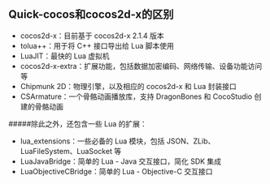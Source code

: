 ## Quick-cocos和cocos2d-x的区别 ##

* cocos2d-x：目前基于 cocos2d-x 2.1.4 版本
* tolua++：用于将 C++ 接口导出给 Lua 脚本使用
* LuaJIT：最快的 Lua 虚拟机
* cocos2d-x-extra：扩展功能，包括数据加密编码、网络传输、设备功能访问等
* Chipmunk 2D：物理引擎，以及相应的 cocos2d-x 和 Lua 封装接口
* CSArmature：一个骨骼动画播放库，支持 DragonBones 和 CocoStudio 创建的骨骼动画

#####除此之外，还包含一些 Lua 的扩展：

* lua_extensions：一些必备的 Lua 模块，包括 JSON、ZLib、LuaFileSystem、LuaSocket 等
* LuaJavaBridge：简单的 Lua - Java 交互接口，简化 SDK 集成
* LuaObjectiveCBridge：简单的 Lua - Objective-C 交互接口
